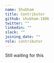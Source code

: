 ```yaml
---
name: Shubham
title: Contributor
github: shubham-1806
twitter: ""
linkedin: ""
slack: ""
joining_date: ""
role: contributor
---
```


Still waiting for this
